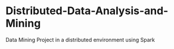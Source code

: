 # Distributed-Data-Analysis-and-Mining
Data Mining Project in a distributed environment using Spark 
